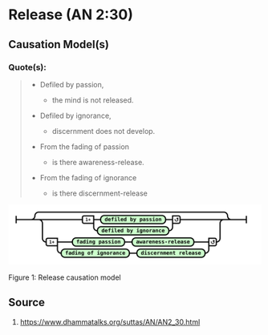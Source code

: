 # Release (AN 2:30)

## Causation Model(s)

### Quote(s):
> * Defiled by passion, 
>   * the mind is not released. 
> * Defiled by ignorance, 
>   * discernment does not develop.
>
> * From the fading of passion 
>   * is there awareness-release. 
> * From the fading of ignorance 
>   * is there discernment-release

![Release causation model](./Release-causation-model.svg)

Figure 1: Release causation model


## Source
1. https://www.dhammatalks.org/suttas/AN/AN2_30.html